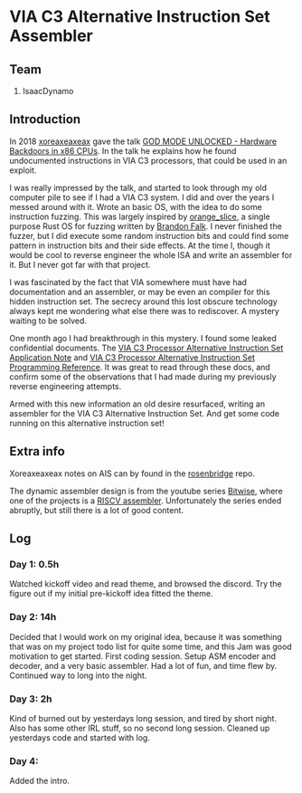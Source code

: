 # VIA C3 Alternative Instruction Set Assembler

## Team
1. IsaacDynamo

## Introduction

In 2018 [xoreaxeaxeax](https://twitter.com/xoreaxeaxeax) gave the talk [GOD MODE UNLOCKED - Hardware Backdoors in x86 CPUs](https://www.youtube.com/watch?v=_eSAF_qT_FY). In the talk he explains how he found undocumented instructions in VIA C3 processors, that could be used in an exploit.

I was really impressed by the talk, and started to look through my old computer pile to see if I had a VIA C3 system. I did and over the years I messed around with it. Wrote an basic OS, with the idea to do some instruction fuzzing.
This was largely inspired by [orange_slice](https://github.com/gamozolabs/orange_slice), a single purpose Rust OS for fuzzing written by [Brandon Falk](https://twitter.com/gamozolabs).
I never finished the fuzzer, but I did execute some random instruction bits and could find some pattern in instruction bits and their side effects. At the time I, though it would be cool to reverse engineer the whole ISA and write an assembler for it. But I never got far with that project.

I was fascinated by the fact that VIA somewhere must have had documentation and an assembler, or may be even an compiler for this hidden instruction set. The secrecy around this lost obscure technology always kept me wondering what else there was to rediscover. A mystery waiting to be solved.

One month ago I had breakthrough in this mystery. I found some leaked confidential documents. The [VIA C3 Processor Alternative Instruction Set Application Note](http://www.bitsavers.org/components/viaTechnologies/C3-ais-appnote.pdf) and [VIA C3 Processor Alternative Instruction Set Programming Reference](http://www.bitsavers.org/components/viaTechnologies/C3-ais-reference.pdf). It was great to read through these docs, and confirm some of the observations that I had made during my previously reverse engineering attempts.

Armed with this new information an old desire resurfaced, writing an assembler for the VIA C3 Alternative Instruction Set. And get some code running on this alternative instruction set!

## Extra info
Xoreaxeaxeax notes on AIS can by found in the [rosenbridge](https://github.com/xoreaxeaxeax/rosenbridge) repo.

The dynamic assembler design is from the youtube series [Bitwise](https://www.youtube.com/user/pervognsen), where one of the projects is a [RISCV assembler](https://github.com/pervognsen/bitwise/tree/master/ion/riscv).
Unfortunately the series ended abruptly, but still there is a lot of good content.

## Log
### Day 1: 0.5h
Watched kickoff video and read theme, and browsed the discord. Try the figure out if my initial pre-kickoff idea fitted the theme.

### Day 2: 14h
Decided that I would work on my original idea, because it was something that was on my project todo list for quite some time, and this Jam was good motivation to get started.
First coding session. Setup ASM encoder and decoder, and a very basic assembler. Had a lot of fun, and time flew by. Continued way to long into the night.

### Day 3: 2h
Kind of burned out by yesterdays long session, and tired by short night. Also has some other IRL stuff, so no second long session.
Cleaned up yesterdays code and started with log.

### Day 4:
Added the intro.
